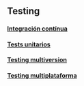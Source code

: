 ## Testing

#### [Integración contínua](https://github.com/mondeja/fullstack/tree/master/backend/src/026-testing/ci)

#### [Tests unitarios](https://github.com/mondeja/fullstack/tree/master/backend/src/026-testing/unit)

#### [Testing multiversion](https://github.com/mondeja/fullstack/tree/master/backend/src/026-testing/multiversion)

#### [Testing multiplataforma](https://github.com/mondeja/fullstack/tree/master/backend/src/026-testing/multiplataform)
